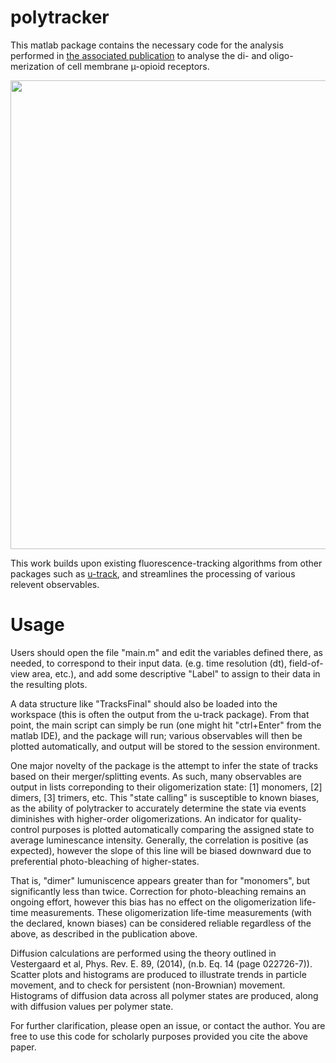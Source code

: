 # polytracker

This matlab package contains the necessary code for the analysis performed in [the associated publication](https://www.nature.com/articles/s41589-020-0566-1) to analyse the di- and oligo-merization of cell membrane µ-opioid receptors. 

<p align="center">
<img src="https://media.springernature.com/lw685/springer-static/image/art%3A10.1038%2Fs41589-020-0566-1/MediaObjects/41589_2020_566_Figa_HTML.png" width="750">
</p>
 
This work builds upon existing fluorescence-tracking algorithms from other packages such as [u-track](https://github.com/mcianfrocco/Matlab/), and streamlines the processing of various relevent observables.
 
# Usage

Users should open the file "main.m" and edit the variables defined there, as needed, to correspond to their input data. (e.g. time resolution (dt), field-of-view area, etc.), and add some descriptive "Label" to assign to their data in the resulting plots.

A data structure like "TracksFinal" should also be loaded into the workspace (this is often the output from the u-track package). From that point, the main script can simply be run (one might hit "ctrl+Enter" from the matlab IDE), and the package will run; various observables will then be plotted automatically, and output will be stored to the session environment.

One major novelty of the package is the attempt to infer the state of tracks based on their merger/splitting events. As such, many observables are output in lists correponding to their oligomerization state: [1] monomers, [2] dimers, [3] trimers, etc. 
This "state calling" is susceptible to known biases, as the ability of polytracker to accurately determine the state via events diminishes with higher-order oligomerizations. An indicator for quality-control purposes is plotted automatically comparing the assigned state to average luminescance intensity. Generally, the correlation is positive (as expected), however the slope of this line will be biased downward due to preferential photo-bleaching of higher-states.

That is, "dimer" lumuniscence appears greater than for "monomers", but significantly less than twice. Correction for photo-bleaching remains an ongoing effort, however this bias has no effect on the oligomerization life-time measurements. These oligomerization life-time measurements (with the declared, known biases) can be considered reliable regardless of the above, as described in the publication above.

Diffusion calculations are performed using the theory outlined in Vestergaard et al, Phys. Rev. E. 89, (2014), (n.b. Eq. 14 (page 022726-7)). Scatter plots and histograms are produced to illustrate trends in particle movement, and to check for persistent (non-Brownian) movement. Histograms of diffusion data across all polymer states are produced, along with diffusion values per polymer state.

For further clarification, please open an issue, or contact the author. You are free to use this code for scholarly purposes provided you cite the above paper.
